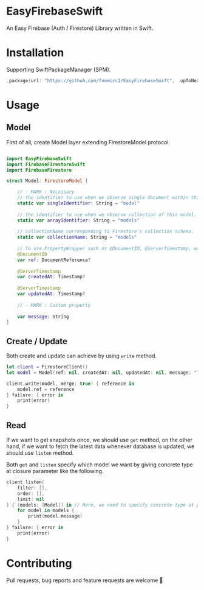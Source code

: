# EasyFirebaseSwift
An Easy Firebase (Auth / Firestore) Library written in Swift.

# Installation

Supporting SwiftPackageManager (SPM).

```swift
.package(url: "https://github.com/fummicc1/EasyFirebaseSwift", .upToNextMinor(from: "1.1.0"))
```

# Usage

## Model

First of all, create Model layer extending FirestoreModel protocol.

```swift

import EasyFirebaseSwift
import FirebaseFirestoreSwift
import FirebaseFirestore

struct Model: FirestoreModel {

    // - MARK : Necessary
    // the identifier to use when we observe single document within this model's collection.
    static var singleIdentifier: String = "model"
    
    // the identifier to use when we observe collection of this model.
    static var arrayIdentifier: String = "models"
    
    // collectionName corresponding to Firestore's collection schema.
    static var collectionName: String = "models"
    
    // To use PropertyWrapper such as @DocumentID, @ServerTimestamp, we need to import FirebaseFirestoreSwift.
    @DocumentID
    var ref: DocumentReference?
    
    @ServerTimestamp
    var createdAt: Timestamp?
    
    @ServerTimestamp
    var updatedAt: Timestamp?
    
    // - MARK : Custom property
    
    var message: String
}
```

## Create / Update

Both create and update can achieve by using `write` method.

```swift
let client = FirestoreClient()
let model = Model(ref: nil, createdAt: nil, updatedAt: nil, message: "Test")

client.write(model, merge: true) { reference in
    model.ref = reference
} failure: { error in
    print(error)
}
```

## Read

If we want to get snapshots once, we should use `get` method, on the other hand, if we want to fetch the latest data whenever database is updated, we should use `listen` method.

Both `get` and `listen` specify which model we want by giving concrete type at closure parameter like the following.

```swift
client.listen(
    filter: [],
    order: [],
    limit: nil
) { (models: [Model]) in // Here, we need to specify concrete type at parameter of closure.
    for model in models {
        print(model.message)
    }
} failure: { error in
    print(error)
}
```


# Contributing

Pull requests, bug reports and feature requests are welcome 🚀
